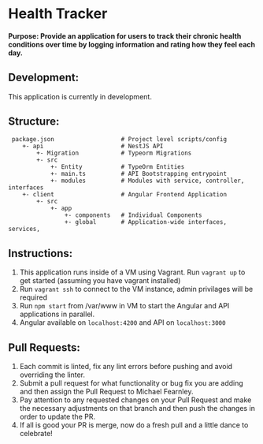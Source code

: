 Health Tracker
===========

#### **Purpose**: Provide an application for users to track their chronic health conditions over time by logging information and rating how they feel each day.

Development:
---
This application is currently in development.

Structure:
---
```
 package.json                   # Project level scripts/config
    +- api                      # NestJS API
        +- Migration            # Typeorm Migrations                  
        +- src
            +- Entity           # TypeOrm Entities
            +- main.ts          # API Bootstrapping entrypoint
            +- modules          # Modules with service, controller, interfaces
    +- client                   # Angular Frontend Application
        +- src
            +- app
                +- components   # Individual Components
                +- global       # Application-wide interfaces, services,

```

Instructions:
---
1. This application runs inside of a VM using Vagrant. Run `vagrant up` to get started (assuming you have vagrant installed)
2. Run `vagrant ssh` to connect to the VM instance, admin privilages will be required
3. Run `npm start` from /var/www in VM to start the Angular and API applications in parallel.
4. Angular available on `localhost:4200` and API on `localhost:3000`

Pull Requests:
--- 
1. Each commit is linted, fix any lint errors before pushing and avoid overriding the linter.
2. Submit a pull request for what functionality or bug fix you are adding and then assign the Pull Request to Michael Fearnley.
3. Pay attention to any requested changes on your Pull Request and make the necessary adjustments on that branch and then push the changes in order to update the PR.
4. If all is good your PR is merge, now do a fresh pull and a little dance to celebrate!